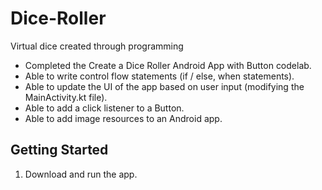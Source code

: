 # Dice-Roller
Virtual dice created through programming 

- Completed the Create a Dice Roller Android App with Button codelab.
- Able to write control flow statements (if / else, when statements).
- Able to update the UI of the app based on user input (modifying the MainActivity.kt file).
- Able to add a click listener to a Button.
- Able to add image resources to an Android app.


Getting Started
---------------

1. Download and run the app.
